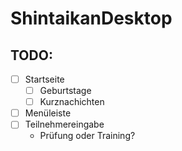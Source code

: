 # ShintaikanDesktop

## TODO:

- [ ] Startseite
    - [ ] Geburtstage
    - [ ] Kurznachichten
- [ ] Menüleiste
- [ ] Teilnehmereingabe
    - Prüfung oder Training?